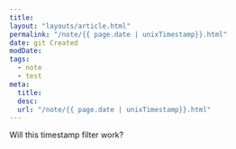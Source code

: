 ```yaml
---
title: 
layout: "layouts/article.html"
permalink: "/note/{{ page.date | unixTimestamp}}.html"
date: git Created
modDate: 
tags:
  - note
  - test
meta:
  title: 
  desc: 
  url: "/note/{{ page.date | unixTimestamp}}.html"
---
```


Will this timestamp filter work?
